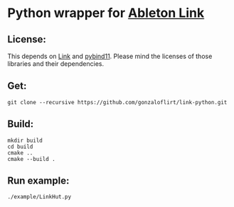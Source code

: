 # Python wrapper for [Ableton Link](https://github.com/ableton/link.git)

## License:
This depends on [Link](https://github.com/ableton/link.git) and [pybind11](https://github.com/pybind/pybind11). Please mind the licenses of those libraries and their dependencies.

## Get:
```
git clone --recursive https://github.com/gonzaloflirt/link-python.git
```
## Build:
```
mkdir build
cd build
cmake ..
cmake --build .
```

## Run example:

```
./example/LinkHut.py
```
